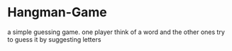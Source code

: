 # Hangman-Game
a simple guessing game. one player think of a word and the other ones try to guess it by suggesting letters
